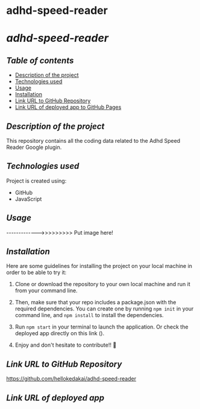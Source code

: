 # adhd-speed-reader

# **_adhd-speed-reader_**

## **_Table of contents_**
* [Description of the project](#description-of-the-project)
* [Technologies used](#technologies-used)
* [Usage](#Usage)
* [Installation](#installation)
* [Link URL to GitHub Repository](#link-URL-to-GitHub-repository)
* [Link URL of deployed app to GitHub Pages](#link-URL-of-deployed-app-to-GitHub-Pages)

## **_Description of the project_**

This repository contains all the coding data related to the Adhd Speed Reader Google plugin.

## **_Technologies used_**
Project is created using:
* GitHub
* JavaScript


## **_Usage_**

------------->>>>>>>>> Put image here!

## **_Installation_**
Here are some guidelines for installing the project on your local machine in order to be able to try it: 

1. Clone or download the repository to your own local machine and run it from your command line.

2. Then, make sure that your repo includes a package.json with the required dependencies. You can create one by running ```npm init``` in your command line, and ```npm install``` to install the dependencies.

3. Run ```npm start``` in your terminal to launch the application. Or check the deployed app directly on this link ().

4. Enjoy and don't hesitate to contribute!! 🙂

## **_Link URL to GitHub Repository_**
https://github.com/hellokedakai/adhd-speed-reader

## **_Link URL of deployed app_**


